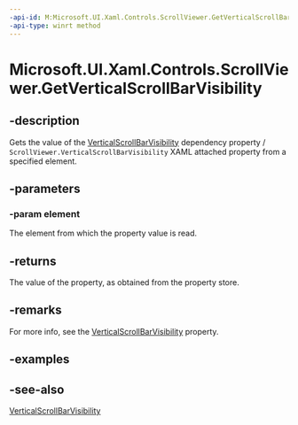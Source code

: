 ```yaml
---
-api-id: M:Microsoft.UI.Xaml.Controls.ScrollViewer.GetVerticalScrollBarVisibility(Microsoft.UI.Xaml.DependencyObject)
-api-type: winrt method
---
```


<!-- Method syntax
public Windows.UI.Xaml.Controls.ScrollBarVisibility GetVerticalScrollBarVisibility(Windows.UI.Xaml.DependencyObject element)
-->

# Microsoft.UI.Xaml.Controls.ScrollViewer.GetVerticalScrollBarVisibility

## -description
Gets the value of the [VerticalScrollBarVisibility](scrollviewer_verticalscrollbarvisibility.md) dependency property / `ScrollViewer.VerticalScrollBarVisibility` XAML attached property from a specified element.

## -parameters
### -param element
The element from which the property value is read.

## -returns
The value of the property, as obtained from the property store.

## -remarks
For more info, see the [VerticalScrollBarVisibility](scrollviewer_verticalscrollbarvisibility.md) property.

## -examples

## -see-also
[VerticalScrollBarVisibility](scrollviewer_verticalscrollbarvisibility.md)
